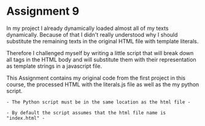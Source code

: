 # Assignment 9

In my project I already dynamically loaded almost all of my texts dynamically.
Because of that I didn't really understood why I should substitute the remaining texts in the original HTML file with template literals.

Therefore I challenged myself by writing a little script that will break down all tags in the HTML body and will substitute them with their representation as template strings in a javascript file.

This Assignment contains my original code from the first project in this course, the processed HTML with the literals.js file as well as the my python script.

    - The Python script must be in the same location as the html file -

    - By default the script assumes that the html file name is "index.html" -
